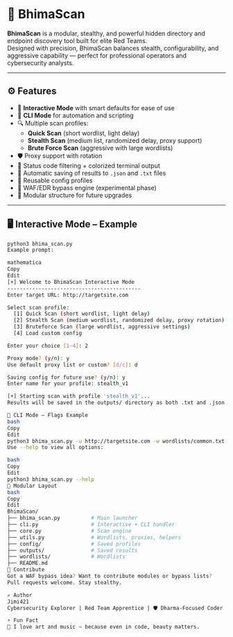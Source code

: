 # 🔱 BhimaScan

**BhimaScan** is a modular, stealthy, and powerful hidden directory and endpoint discovery tool built for elite Red Teams.  
Designed with precision, BhimaScan balances stealth, configurability, and aggressive capability — perfect for professional operators and cybersecurity analysts.

---

## ⚙️ Features

- 🧠 **Interactive Mode** with smart defaults for ease of use
- 🏹 **CLI Mode** for automation and scripting
- 🔍 Multiple scan profiles:
  - **Quick Scan** (short wordlist, light delay)
  - **Stealth Scan** (medium list, randomized delay, proxy support)
  - **Brute Force Scan** (aggressive with large wordlists)
- 🛡️ Proxy support with rotation
- 🎯 Status code filtering + colorized terminal output
- 📁 Automatic saving of results to `.json` and `.txt` files
- 💾 Reusable config profiles
- 🧙 WAF/EDR bypass engine (experimental phase)
- 🧩 Modular structure for future upgrades

---

## 🖥️ Interactive Mode – Example

```bash
python3 bhima_scan.py
Example prompt:

mathematica
Copy
Edit
[+] Welcome to BhimaScan Interactive Mode
-------------------------------------------
Enter target URL: http://targetsite.com

Select scan profile:
  [1] Quick Scan (short wordlist, light delay)
  [2] Stealth Scan (medium wordlist, randomized delay, proxy rotation)
  [3] Bruteforce Scan (large wordlist, aggressive settings)
  [4] Load custom config

Enter your choice [1-4]: 2

Proxy mode? (y/n): y
Use default proxy list or custom? [d/c]: d

Saving config for future use? (y/n): y
Enter name for your profile: stealth_v1

[+] Starting scan with profile 'stealth_v1'...
Results will be saved in the outputs/ directory as both .txt and .json.

🚀 CLI Mode – Flags Example
bash
Copy
Edit
python3 bhima_scan.py -u http://targetsite.com -w wordlists/common.txt --profile stealth --proxy --output outputs/scan_results.txt
Use --help to view all options:

bash
Copy
Edit
python3 bhima_scan.py --help
🧰 Modular Layout
bash
Copy
Edit
BhimaScan/
├── bhima_scan.py          # Main launcher
├── cli.py                 # Interactive + CLI handler
├── core.py                # Scan engine
├── utils.py               # Wordlists, proxies, helpers
├── config/                # Saved profiles
├── outputs/               # Saved results
├── wordlists/             # Wordlists
├── README.md
💬 Contribute
Got a WAF bypass idea? Want to contribute modules or bypass lists?
Pull requests welcome. Stay stealthy.

✍️ Author
Jimi421
Cybersecurity Explorer | Red Team Apprentice | 🛡️ Dharma-Focused Coder

⚡ Fun Fact
🎨 I love art and music — because even in code, beauty matters.
